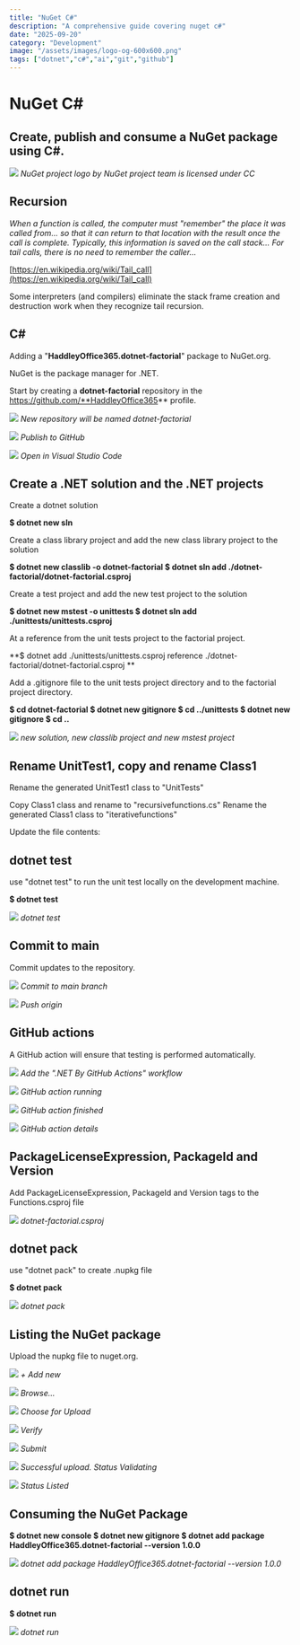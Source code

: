 ```yaml
---
title: "NuGet C#"
description: "A comprehensive guide covering nuget c#"
date: "2025-09-20"
category: "Development"
image: "/assets/images/logo-og-600x600.png"
tags: ["dotnet","c#","ai","git","github"]
---
```


# NuGet C#

## Create, publish and consume a NuGet package using C#.

![](/assets/images/nuget/logo-og-600x600.png)
*NuGet project logo by NuGet project team is licensed under CC*


## Recursion

*When a function is called, the computer must "remember" the place it was called from... so that it can return to that location with the result once the call is complete. Typically, this information is saved on the call stack... For tail calls, there is no need to remember the caller...*

[https://en.wikipedia.org/wiki/Tail_call](https://en.wikipedia.org/wiki/Tail_call)

Some interpreters (and compilers) eliminate the stack frame creation and destruction work when they recognize tail recursion.


## C#

Adding a "**HaddleyOffice365.dotnet-factorial**" package to NuGet.org.

NuGet is the package manager for .NET.

Start by creating a **dotnet-factorial** repository in the https://github.com/**HaddleyOffice365** profile.

![](/assets/images/nuget/screen-shot-2021-03-01-at-5.09.52-pm-788x908.png)
*New repository will be named dotnet-factorial*

![](/assets/images/nuget/screen-shot-2021-02-28-at-1.10.13-pm-1048x348.png)
*Publish to GitHub*

![](/assets/images/nuget/screen-shot-2021-02-28-at-1.11.02-pm-1026x236.png)
*Open in Visual Studio Code*


## Create a .NET solution and the .NET projects

Create a dotnet solution

**$ dotnet new sln**

Create a class library project and add the new class library project to the solution

**$ dotnet new classlib -o dotnet-factorial
$ dotnet sln add ./dotnet-factorial/dotnet-factorial.csproj**

Create a test project and add the new test project to the solution

**$ dotnet new mstest -o unittests
$ dotnet sln add ./unittests/unittests.csproj**

At a reference from the unit tests project to the factorial project.

**$ dotnet add  ./unittests/unittests.csproj reference ./dotnet-factorial/dotnet-factorial.csproj **

Add a .gitignore file to the unit tests project directory and to the factorial project directory.

**$ cd dotnet-factorial
$ dotnet new gitignore
$ cd ../unittests
$ dotnet new gitignore
$ cd ..**

![](/assets/images/nuget/screen-shot-2021-03-01-at-5.22.23-pm-1836x1105.png)
*new solution, new classlib project and new mstest project*


## Rename UnitTest1, copy and rename Class1

Rename the generated UnitTest1 class to "UnitTests"

Copy Class1 class and rename to "recursivefunctions.cs"
Rename the generated Class1 class to "iterativefunctions"

Update the file contents:


## dotnet test

use "dotnet test" to run the unit test locally on the development machine.

**$ dotnet test**

![](/assets/images/nuget/screen-shot-2021-03-01-at-5.51.08-pm-1836x1108.png)
*dotnet test*


## Commit to main

Commit updates to the repository.

![](/assets/images/nuget/screen-shot-2021-03-01-at-5.53.33-pm-1836x1251.png)
*Commit to main branch*

![](/assets/images/nuget/screen-shot-2021-02-28-at-2.26.08-pm-1072x276.png)
*Push origin*


## GitHub actions

A GitHub action will ensure that testing is performed automatically.

![](/assets/images/nuget/screen-shot-2021-03-01-at-5.56.28-pm-1140x764.png)
*Add the ".NET By GitHub Actions" workflow*

![](/assets/images/nuget/screen-shot-2021-03-01-at-5.57.11-pm-1836x871.png)
*GitHub action running*

![](/assets/images/nuget/screen-shot-2021-03-01-at-5.58.00-pm-1708x360.png)
*GitHub action finished*

![](/assets/images/nuget/screen-shot-2021-03-01-at-5.58.27-pm-1836x956.png)
*GitHub action details*


## PackageLicenseExpression, PackageId and Version

Add PackageLicenseExpression, PackageId and Version tags to the Functions.csproj file

![](/assets/images/nuget/screen-shot-2021-03-01-at-6.10.42-pm-1836x709.png)
*dotnet-factorial.csproj*


## dotnet pack

use "dotnet pack" to create .nupkg file

**$ dotnet pack**

![](/assets/images/nuget/screen-shot-2021-03-01-at-6.13.36-pm-1836x703.png)
*dotnet pack*


## Listing the NuGet package

Upload the nupkg file to nuget.org.

![](/assets/images/nuget/screen-shot-2021-03-01-at-6.20.15-pm-1836x971.png)
*+ Add new*

![](/assets/images/nuget/screen-shot-2021-03-01-at-6.20.27-pm-1836x973.png)
*Browse...*

![](/assets/images/nuget/screen-shot-2021-03-01-at-6.21.03-pm-1836x1055.png)
*Choose for Upload*

![](/assets/images/nuget/screen-shot-2021-03-01-at-6.21.19-pm-1836x1055.png)
*Verify*

![](/assets/images/nuget/screen-shot-2021-03-01-at-6.22.19-pm-1836x1049.png)
*Submit*

![](/assets/images/nuget/screen-shot-2021-03-01-at-6.22.51-pm-1836x944.png)
*Successful upload. Status Validating*

![](/assets/images/nuget/screen-shot-2021-03-01-at-6.31.45-pm-1836x962.png)
*Status Listed*


## Consuming the NuGet Package

**$ dotnet new console
$ dotnet new gitignore
$ dotnet add package HaddleyOffice365.dotnet-factorial --version 1.0.0**

![](/assets/images/nuget/screen-shot-2021-03-01-at-6.50.49-pm-1836x1229.png)
*dotnet add package HaddleyOffice365.dotnet-factorial --version 1.0.0*


## dotnet run

**$ dotnet run**

![](/assets/images/nuget/screen-shot-2021-03-01-at-6.54.50-pm-1836x1229.png)
*dotnet run*
